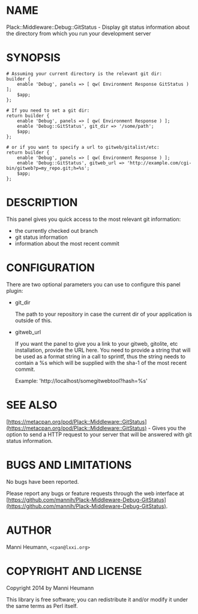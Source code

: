 # NAME

Plack::Middleware::Debug::GitStatus - Display git status information about the directory from which you run your development server

# SYNOPSIS

    # Assuming your current directory is the relevant git dir:
    builder {
        enable 'Debug', panels => [ qw( Environment Response GitStatus ) ];
        $app;
    };

    # If you need to set a git dir:
    return builder {
        enable 'Debug', panels => [ qw( Environment Response ) ];
        enable 'Debug::GitStatus', git_dir => '/some/path';
        $app;
    };

    # or if you want to specify a url to gitweb/gitalist/etc:
    return builder {
        enable 'Debug', panels => [ qw( Environment Response ) ];
        enable 'Debug::GitStatus', gitweb_url => 'http://example.com/cgi-bin/gitweb?p=my_repo.git;h=%s';
        $app;
    };
    

# DESCRIPTION

This panel gives you quick access to the most relevant git information:

- the currently checked out branch
- git status information
- information about the most recent commit

# CONFIGURATION

There are two optional parameters you can use to configure this panel plugin:

- git\_dir

    The path to your repository in case the current dir of your application is
    outside of this.

- gitweb\_url

    If you want the panel to give you a link to your gitweb, gitolite, etc installation,
    provide the URL here. You need to provide a string that will be used as a format
    string in a call to sprintf, thus the string needs to contain a %s which will be
    supplied with the sha-1 of the most recent commit.

    Example: 'http://localhost/somegitwebtool?hash=%s'

# SEE ALSO

[https://metacpan.org/pod/Plack::Middleware::GitStatus](https://metacpan.org/pod/Plack::Middleware::GitStatus) - Gives you the option to
send a HTTP request to your server that will be answered with git status information.

# BUGS AND LIMITATIONS

No bugs have been reported.

Please report any bugs or feature requests through the web interface at
[https://github.com/mannih/Plack-Middleware-Debug-GitStatus](https://github.com/mannih/Plack-Middleware-Debug-GitStatus).

# AUTHOR

Manni Heumann, `<cpan@lxxi.org>`

# COPYRIGHT AND LICENSE

Copyright 2014 by Manni Heumann

This library is free software; you can redistribute it and/or modify
it under the same terms as Perl itself.

